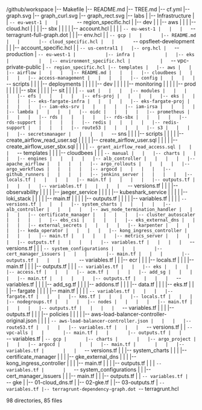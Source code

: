 /github/workspace
|-- Makefile
|-- README.md
|-- TREE.md
|-- cf.yml
|-- graph.svg
|-- graph_curl.svg
|-- graph_rect.svg
|-- labs
|   |-- Infrastructure
|   |   `-- eu-west-1
|   |       `-- region_specific.hcl
|   |-- dev
|   |   |-- aws
|   |   |   |-- cloud.hcl
|   |   |   |-- sbx
|   |   |   |   |-- account.hcl
|   |   |   |   `-- eu-west-1
|   |   |   `-- terragrunt-full-graph.dot
|   |   |-- env.hcl
|   |   `-- gcp
|   |       |-- README.md
|   |       |-- cloud_specific.hcl
|   |       `-- opsfleet-development
|   |           |-- account_specific.hcl
|   |           `-- us-central1
|   |-- org.hcl
|   `-- production
|       `-- eu-west-1
|           |-- infra
|           |   |-- eks
|           |   |-- environment_specific.hcl
|           |   `-- vpc-private-public
|           `-- region_specific.hcl
|-- templates
|   |-- aws
|   |   |-- airflow
|   |   |   |-- README.md
|   |   |   |-- cloudbees
|   |   |   |   |-- access-management
|   |   |   |   |-- config
|   |   |   |   `-- scripts
|   |   |   |-- deployments
|   |   |   |   |-- dev
|   |   |   |   |-- monitoring
|   |   |   |   |-- prod
|   |   |   |   |-- sbx
|   |   |   |   |-- sit
|   |   |   |   `-- uat
|   |   |   |-- modules
|   |   |   |   |-- efs
|   |   |   |   |-- efs-proj
|   |   |   |   |-- eks
|   |   |   |   |-- eks-fargate-infra
|   |   |   |   |-- eks-fargate-proj
|   |   |   |   |-- iam-eks-srv
|   |   |   |   |-- iam-irsa
|   |   |   |   |-- lambda
|   |   |   |   |-- oidc
|   |   |   |   |-- prometheus
|   |   |   |   |-- rds
|   |   |   |   |-- rds-sbx
|   |   |   |   |-- rds-support
|   |   |   |   |-- redis
|   |   |   |   |-- redis-support
|   |   |   |   |-- route53
|   |   |   |   |-- s3
|   |   |   |   |-- secretsmanager
|   |   |   |   `-- sns
|   |   |   |-- scripts
|   |   |   |   |-- create_airflow_read_user.sql
|   |   |   |   |-- create_airflow_user.sql
|   |   |   |   |-- create_airflow_user_sbx.sql
|   |   |   |   `-- grant_airflow_read_access.sql
|   |   |   `-- templates
|   |   |       |-- cloudbees
|   |   |       `-- manual
|   |   |-- charts
|   |   |   |-- engines
|   |   |   |   |-- alb_controller
|   |   |   |   |-- apache_airflow
|   |   |   |   |-- argo_rollouts
|   |   |   |   |-- argo_workflows
|   |   |   |   |-- argocd
|   |   |   |   |-- github_runners
|   |   |   |   |-- jenkins_server
|   |   |   |   |-- locals.tf
|   |   |   |   |-- main.tf
|   |   |   |   |-- outputs.tf
|   |   |   |   |-- variables.tf
|   |   |   |   `-- versions.tf
|   |   |   |-- observability
|   |   |   |   |-- jaeger_service
|   |   |   |   |-- kubeshark_service
|   |   |   |   |-- loki_stack
|   |   |   |   |-- main.tf
|   |   |   |   |-- outputs.tf
|   |   |   |   |-- variables.tf
|   |   |   |   `-- versions.tf
|   |   |   |-- system_charts
|   |   |   |   |-- alb_controller
|   |   |   |   |-- aws_node_termination_handler
|   |   |   |   |-- certificate_manager
|   |   |   |   |-- cluster_autoscaler
|   |   |   |   |-- ebs_csi
|   |   |   |   |-- eks_external_dns
|   |   |   |   |-- external_secrets
|   |   |   |   |-- karpenter
|   |   |   |   |-- keda_operator
|   |   |   |   |-- kong_ingress_controller
|   |   |   |   |-- main.tf
|   |   |   |   |-- metrics_server
|   |   |   |   |-- outputs.tf
|   |   |   |   |-- variables.tf
|   |   |   |   `-- versions.tf
|   |   |   `-- system_configurations
|   |   |       |-- cert_manager_issuers
|   |   |       |-- main.tf
|   |   |       |-- outputs.tf
|   |   |       `-- variables.tf
|   |   |-- ecr
|   |   |   |-- locals.tf
|   |   |   |-- main.tf
|   |   |   |-- outputs.tf
|   |   |   `-- variables.tf
|   |   |-- eks
|   |   |   |-- access.tf
|   |   |   |-- acm.tf
|   |   |   |-- add_sg
|   |   |   |   |-- main.tf
|   |   |   |   |-- outputs.tf
|   |   |   |   `-- variables.tf
|   |   |   |-- add_sg.tf
|   |   |   |-- addons.tf
|   |   |   |-- data.tf
|   |   |   |-- eks.tf
|   |   |   |-- fargate
|   |   |   |   |-- main.tf
|   |   |   |   `-- variables.tf
|   |   |   |-- fargate.tf
|   |   |   |-- kms.tf
|   |   |   |-- locals.tf
|   |   |   |-- nodegroups.tf
|   |   |   |-- nodes
|   |   |   |   |-- main.tf
|   |   |   |   |-- outputs.tf
|   |   |   |   `-- variables.tf
|   |   |   |-- outputs.tf
|   |   |   |-- policies
|   |   |   |   |-- aws-load-balancer-controller-original.json
|   |   |   |   `-- aws-load-balancer-controller.json
|   |   |   |-- route53.tf
|   |   |   |-- variables.tf
|   |   |   `-- versions.tf
|   |   `-- vpc-alls
|   |       |-- main.tf
|   |       |-- outputs.tf
|   |       `-- variables.tf
|   `-- gcp
|       |-- charts
|       |   |-- argo_project
|       |   |   |-- argocd
|       |   |   |-- main.tf
|       |   |   |-- variables.tf
|       |   |   `-- versions.tf
|       |   |-- system_charts
|       |   |   |-- certificate_manager
|       |   |   |-- gke_external_dns
|       |   |   |-- kong_ingress_controller
|       |   |   |-- main.tf
|       |   |   |-- outputs.tf
|       |   |   `-- variables.tf
|       |   `-- system_configurations
|       |       |-- cert_manager_issuers
|       |       |-- main.tf
|       |       |-- outputs.tf
|       |       `-- variables.tf
|       `-- gke
|           |-- 01-cloud_dns.tf
|           |-- 02-gke.tf
|           |-- 03-outputs.tf
|           `-- variables.tf
|-- terragrunt-dependency-graph.dot
`-- terragrunt.hcl

98 directories, 85 files

